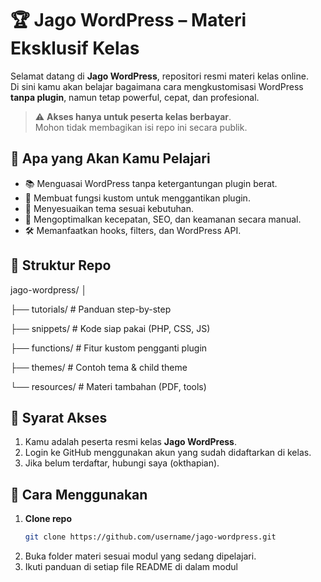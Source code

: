 # 🏆 Jago WordPress – Materi Eksklusif Kelas

Selamat datang di **Jago WordPress**, repositori resmi materi kelas online.  
Di sini kamu akan belajar bagaimana cara mengkustomisasi WordPress **tanpa plugin**, namun tetap powerful, cepat, dan profesional.

> ⚠️ **Akses hanya untuk peserta kelas berbayar**.  
> Mohon tidak membagikan isi repo ini secara publik.

## 🎯 Apa yang Akan Kamu Pelajari
- 📚 Menguasai WordPress tanpa ketergantungan plugin berat.
- 🔧 Membuat fungsi kustom untuk menggantikan plugin.
- 🎨 Menyesuaikan tema sesuai kebutuhan.
- 🚀 Mengoptimalkan kecepatan, SEO, dan keamanan secara manual.
- 🛠 Memanfaatkan hooks, filters, dan WordPress API.

## 📂 Struktur Repo
jago-wordpress/
│

├── tutorials/ # Panduan step-by-step

├── snippets/ # Kode siap pakai (PHP, CSS, JS)

├── functions/ # Fitur kustom pengganti plugin

├── themes/ # Contoh tema & child theme

└── resources/ # Materi tambahan (PDF, tools)


## 📜 Syarat Akses
1. Kamu adalah peserta resmi kelas **Jago WordPress**.
2. Login ke GitHub menggunakan akun yang sudah didaftarkan di kelas.
3. Jika belum terdaftar, hubungi saya (okthapian).

## 🚀 Cara Menggunakan
1. **Clone repo**
   ```bash
   git clone https://github.com/username/jago-wordpress.git
2. Buka folder materi sesuai modul yang sedang dipelajari.
3. Ikuti panduan di setiap file README di dalam modul
